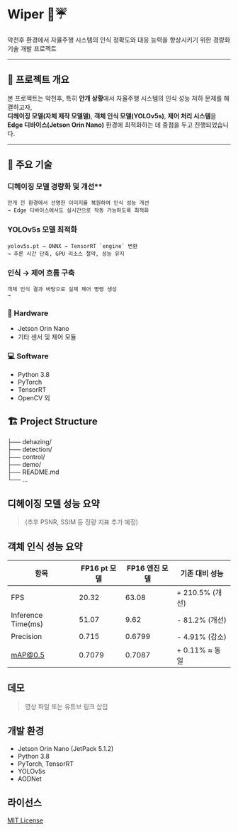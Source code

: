 # Wiper 🚗☔️

악천후 환경에서 자율주행 시스템의 인식 정확도와 대응 능력을 향상시키기 위한 경량화 기술 개발 프로젝트

---

## 📌 프로젝트 개요

본 프로젝트는 악천후, 특히 **안개 상황**에서 자율주행 시스템의 인식 성능 저하 문제를 해결하고자,  
**디헤이징 모델(자체 제작 모델델)**, **객체 인식 모델(YOLOv5s)**, **제어 처리 시스템**을  
**Edge 디바이스(Jetson Orin Nano)** 환경에 최적화하는 데 중점을 두고 진행되었습니다.

---

## 🧠 주요 기술
### 디헤이징 모델 경량화 및 개선**   
    안개 낀 환경에서 선명한 이미지를 복원하여 인식 성능 개선   
    → Edge 디바이스에서도 실시간으로 작동 가능하도록 최적화

### **YOLOv5s 모델 최적화**   
    yolov5s.pt → ONNX → TensorRT `engine` 변환
    → 추론 시간 단축, GPU 리소스 절약, 성능 유지

### **인식 →  제어 흐름 구축**
    객체 인식 결과 바탕으로 실제 제어 명령 생성
    → 

### 🔧 Hardware
- Jetson Orin Nano  
- 기타 센서 및 제어 모듈

### 💻 Software

<!-- 내용 추가 예정 -->
- Python 3.8  
- PyTorch  
- TensorRT  
- OpenCV 외

## 🏗️ Project Structure

<!-- 예시 -->
├── dehazing/   
├── detection/   
├── control/   
├── demo/   
├── README.md   
└── ...   

## 디헤이징 모델 성능 요약 
> (추후 PSNR, SSIM 등 정량 지표 추가 예정)

## 객체 인식 성능 요약
| 항목               | FP16 pt 모델 | FP16 엔진 모델 | 기존 대비 성능 |
|--------------------|--------------|----------------|----------------|
| FPS                | 20.32        | 63.08          | + 210.5% (개선)|
| Inference Time(ms) | 51.07        | 9.62           | - 81.2%  (개선)|
| Precision          | 0.715        | 0.6799         | - 4.91%  (감소)|
| mAP@0.5            | 0.7079       | 0.7087         | + 0.11% ≈ 동일 |

## 데모
> 영상 파일 또는 유튜브 링크 삽입 

## 개발 환경
- Jetson Orin Nano (JetPack 5.1.2)
- Python 3.8
- PyTorch, TensorRT
- YOLOv5s
- AODNet

## 라이선스
[MIT License](LICENSE)